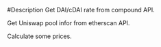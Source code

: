 #Description
Get DAI/cDAI rate from compound API.

Get Uniswap pool infor from etherscan API.

Calculate some prices.
